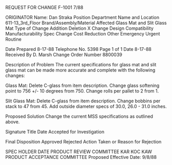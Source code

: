 <p>REQUEST FOR CHANGE
F-1001 7/88</p>
<p>ORIGINATOR Name: Dan Straka
Position
Department Name and Location
611-13_3rd_Floor
Brand/Assembly/Material Affected
Glass Mat and Slit Glass Mat
Type of Change
Addition
Deletion
X Change
Design
Compatibility
Manufacturability
Spec Change
Cost Reduction
Other
Emergency
Urgent
Routine</p>
<p>Date Prepared 8-17-88
Telephone No. 5398
Page 1 of 1
Date 8-17-88
Received By D. Marsh
Change Order Number 8800039</p>
<p>Description of Problem
The current specifications for glass mat and slit glass mat can be made more accurate and complete with the following changes:</p>
<p>Glass Mat:
Delete C-glass from item description.
Change glass softening point to 756 +/- 10 degrees from 750.
Change rolls per pallet to 2 from 1.</p>
<p>Slit Glass Mat:
Delete C-glass from item description.
Change bobbins per stack to 47 from 45.
Add outside diameter specs of 30.0, 26.0 - 31.0 inches.</p>
<p>Proposed Solution
Change the current MSS specifications as outlined above.</p>
<p>Signature
Title
Date
Accepted for Investigation</p>
<p>Final Disposition Approved Rejected
Action Taken or Reason for Rejection</p>
<p>SPEC HOLDER
DATE
PRODUCT REVIEW COMMITTEE
KAR KOC KAW
PRODUCT ACCEPTANCE COMMITTEE
Proposed Effective Date: 9/8/88</p>
